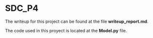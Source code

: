 # SDC_P4

The writeup for this project can be found at the file **writeup_report.md**.

The code used in this proyect is located at the **Model.py** file.
